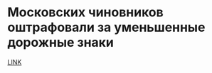 # Московских чиновников оштрафовали за уменьшенные дорожные знаки 



[LINK](https://varlamov.ru/3350177.html)